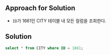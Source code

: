 ## Approach for Solution
- `ID`가 1661인 CITY 테이블 내 모든 컬럼을 조회한다.

## Solution
```sql
select * from CITY where ID = 1661;
```
